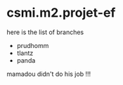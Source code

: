 csmi.m2.projet-ef
=================

here is the list of branches
 - prudhomm
 - tlantz
 - panda
 
mamadou didn't do his job !!!
